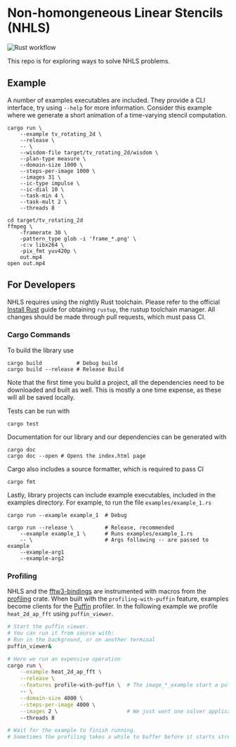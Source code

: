 # Non-homongeneous Linear Stencils (NHLS)

![Rust workflow](https://github.com/SallySoul/nhls/actions/workflows/rust.yml/badge.svg?branch=main)

This repo is for exploring ways to solve NHLS problems.

## Example

A number of examples executables are included.
They provide a CLI interface, try using `--help` for more information.
Consider this example where we generate a short animation of a time-varying stencil computation.

```
cargo run \
    --example tv_rotating_2d \
    --release \
    -- \
    --wisdom-file target/tv_rotating_2d/wisdom \
    --plan-type measure \
    --domain-size 1000 \
    --steps-per-image 1000 \
    --images 31 \
	--ic-type impulse \
	--ic-dial 10 \
	--task-min 4 \
	--task-mult 2 \
    --threads 8
    
cd target/tv_rotating_2d
ffmpeg \
	-framerate 30 \
	-pattern_type glob -i 'frame_*.png' \
	-c:v libx264 \
	-pix_fmt yuv420p \
	out.mp4
open out.mp4
```

## For Developers

NHLS requires using the nightly Rust toolchain.
Please refer to the official [Install Rust](https://www.rust-lang.org/tools/install) guide for obtaining `rustup`, the rustup toolchain manager.
All changes should be made through pull requests, which must pass CI.

### Cargo Commands

To build the library use
```text
cargo build           # Debug build
cargo build --release # Release Build
```

Note that the first time you build a project,
all the dependencies need to be downloaded and built as well.
This is mostly a one time expense, as these will all be saved locally.

Tests can be run with 
```text
cargo test
```

Documentation for our library and our dependencies can be generated with
```text
cargo doc
cargo doc --open # Opens the index.html page
```

Cargo also includes a source formatter, which is required to pass CI
```text
cargo fmt
```

Lastly, library projects can include example executables, 
included in the examples directory.
For example, to run the file `examples/example_1.rs`
```text
cargo run --example example_1  # Debug 

cargo run --release \          # Release, recommended
    --example example_1 \      # Runs examples/example_1.rs
    -- \                       # Args following -- are passed to example
    --example-arg1
    --example-arg2
```

### Profiling

NHLS and the [fftw3-bindings](https://github.com/SallySoul/fftw3-rs) are instrumented with macros from the [profiling](https://github.com/aclysma/profiling) crate.
When built with the `profiling-with-puffin` feature,
examples become clients for the [Puffin](https://github.com/EmbarkStudios/puffin) profiler.
In the following example we profile `heat_2d_ap_fft` using `puffin_viewer`.

```bash
# Start the puffin viewer.
# You can run it from source with:
# Run in the background, or on another terminal
puffin_viewer&

# Here we run an expensive operation
cargo run \
    --example heat_2d_ap_fft \
    --release \
    --features profile-with-puffin \  # The image_*_example start a puffin client
    -- \
    --domain-size 4000 \
    --steps-per-image 4000 \
    --images 2 \                      # We just want one solver application
    --threads 8

# Wait for the example to finish running.
# Sometimes the profiling takes a while to buffer before it starts streaming
```
